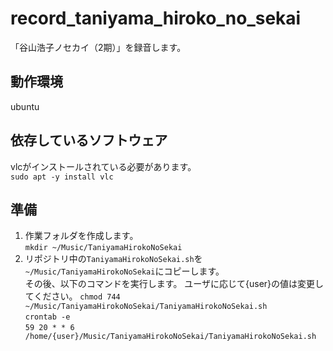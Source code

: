 # record_taniyama_hiroko_no_sekai
「谷山浩子ノセカイ（2期）」を録音します。

## 動作環境
ubuntu

## 依存しているソフトウェア
vlcがインストールされている必要があります。  
`sudo apt -y install vlc`

## 準備
1. 作業フォルダを作成します。  
  `mkdir ~/Music/TaniyamaHirokoNoSekai`
1. リポジトリ中の`TaniyamaHirokoNoSekai.sh`を`~/Music/TaniyamaHirokoNoSekai`にコピーします。  
  その後、以下のコマンドを実行します。  ユーザに応じて{user}の値は変更してください。
  `chmod 744 ~/Music/TaniyamaHirokoNoSekai/TaniyamaHirokoNoSekai.sh`  
  `crontab -e`  
  `59 20 * * 6 /home/{user}/Music/TaniyamaHirokoNoSekai/TaniyamaHirokoNoSekai.sh`
